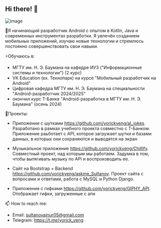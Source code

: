## Hi there! 👋

<!--
**yorickyeng/yorickyeng** is a ✨ _special_ ✨ repository because its `README.md` (this file) appears on your GitHub profile.

Here are some ideas to get you started:

- 🔭 I’m currently working on ...
- 🌱 I’m currently learning ...
- 👯 I’m looking to collaborate on ...
- 🤔 I’m looking for help with ...
- 💬 Ask me about ...
- 📫 How to reach me: ...
- 😄 Pronouns: ...
- ⚡ Fun fact: ...
-->
![image](https://github.com/user-attachments/assets/3054f4f0-70a2-4107-9261-a2ddc4a7006d)

💬Я начинающий разработчик Android с опытом в Kotlin, Java и современных инструментах разработки. Я увлечён созданием мобильных приложений, изучаю новые технологии и стремлюсь постоянно совершенствовать свои навыки.

⚡Обучаюсь в:
- МГТУ им. Н. Э. Баумана на кафедре ИУ3 ("Информационные системы и технологии") (2 курс)
- VK Education (ex. Технопарк) на курсе "Мобильный разработчик на Android"
- Цифровая кафедра МГТУ им. Н. Э. Баумана на специальности "Android-разработчик 2024/2025"
- окончил курс Т-Банка "Android-разработка в МГТУ им. Н. Э. Баумана" (осень 2024)

👯Проекты:

- Приложение с шутками https://github.com/yorickyeng/al_jokes. Разработано в рамках учебного проекта совместно с T-Банком. Приложение раьботает с API, которое загружает шутки и базами данных, в которых они сохраняются и выводятся на экран

- Музыкальное приложение https://github.com/yorickyeng/Chillify. Совместный проект, над которым мы работаем. Задумка в том, чтобы вытягивать музыку по API и воспроизводить ее.

- Сайт на Bootstrap + Backend https://github.com/yorickyeng/askme_Sultanov. Проект сайта с вопросами и ответами, работа с MySQL и Python Django.

- Приложение с гифками https://github.com/yorickyeng/GIPHY_API. Отображает гифки, загруженные с апи

📫 How to reach me:
- Email: sultanovainur05@gmail.com
- Telegram: https://t.me/yorick_yeng
